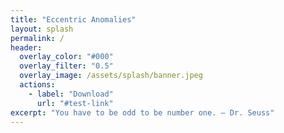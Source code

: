 ```yaml
---
title: "Eccentric Anomalies"
layout: splash
permalink: /
header:
  overlay_color: "#000"
  overlay_filter: "0.5"
  overlay_image: /assets/splash/banner.jpeg
  actions:
    - label: "Download"
      url: "#test-link"
excerpt: "You have to be odd to be number one. — Dr. Seuss"
---
```

